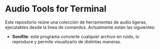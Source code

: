 # Audio Tools for Terminal
Este repositorio reúne una colección de herramientas de audio ligeras, ejecutables desde la línea de comandos. Actualmente están las siguientes:

- **Sonifile**: este programa convierte cualquier archivo en ruido, lo reproduce y permite visualizarlo de distintas maneras.